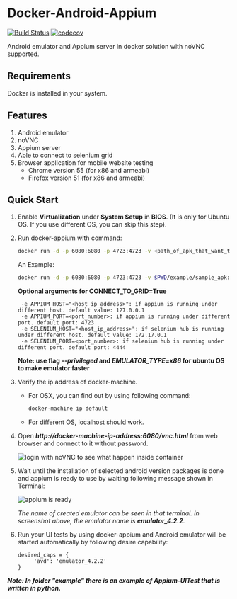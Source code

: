 Docker-Android-Appium
=====================

[![Build Status](https://travis-ci.org/butomo1989/docker-appium.svg?branch=master)](https://travis-ci.org/butomo1989/docker-appium)
[![codecov](https://codecov.io/gh/butomo1989/docker-appium/branch/master/graph/badge.svg)](https://codecov.io/gh/butomo1989/docker-appium)

Android emulator and Appium server in docker solution with noVNC supported.

Requirements
------------

Docker is installed in your system.

Features
--------

1. Android emulator
2. noVNC
3. Appium server
4. Able to connect to selenium grid
5. Browser application for mobile website testing
	- Chrome version 55 (for x86 and armeabi)
	- Firefox version 51 (for x86 and armeabi)

Quick Start
-----------

1. Enable **Virtualization** under **System Setup** in **BIOS**. (It is only for Ubuntu OS. If you use different OS, you can skip this step).

2. Run docker-appium with command:

    ```bash
    docker run -d -p 6080:6080 -p 4723:4723 -v <path_of_apk_that_want_to_be_tested>:/target_apk -e ANDROID_VERSION=<target_android_version> -e EMULATOR_TYPE=<emulator_type> -e CONNECT_TO_GRID=<True/False> --name appium-container butomo1989/docker-appium
    ```

    An Example:

    ```bash
    docker run -d -p 6080:6080 -p 4723:4723 -v $PWD/example/sample_apk:/target_apk -e ANDROID_VERSION=4.2.2 -e EMULATOR_TYPE=armeabi -e CONNECT_TO_GRID=False --name appium-container butomo1989/docker-appium
    ```
	**Optional arguments for CONNECT\_TO\_GRID=True**

		-e APPIUM_HOST="<host_ip_address>": if appium is running under different host. default value: 127.0.0.1
		-e APPIUM_PORT=<port_number>: if appium is running under different port. default port: 4723
		-e SELENIUM_HOST="<host_ip_address>": if selenium hub is running under different host. default value: 172.17.0.1
		-e SELENIUM_PORT=<port_number>: if selenium hub is running under different port. default port: 4444

	**Note: use flag *--privileged* and *EMULATOR_TYPE=x86* for ubuntu OS to make emulator faster**

2. Verify the ip address of docker-machine.

   - For OSX, you can find out by using following command:

	   ```bash
	   docker-machine ip default
	   ```

   - For different OS, localhost should work.

3. Open ***http://docker-machine-ip-address:6080/vnc.html*** from web browser and connect to it without password.

   ![][noVNC]

4. Wait until the installation of selected android version packages is done and appium is ready to use by waiting following message shown in Terminal:

   ![][Appium is ready]

   *The name of created emulator can be seen in that terminal. In screenshot above, the emulator name is* ***emulator_4.2.2***.

5. Run your UI tests by using docker-appium and Android emulator will be started automatically by following desire capability:

   ```
   desired_caps = {
   		'avd': 'emulator_4.2.2'
   }
   ```

***Note: In folder "example" there is an example of Appium-UITest that is written in python.***

[noVNC]: <images/noVNC.png> "login with noVNC to see what happen inside container"
[Appium is ready]: <images/appium.png> "appium is ready"
